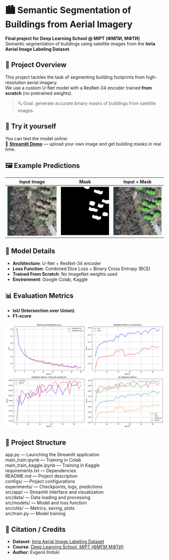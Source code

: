 # 🏙️ Semantic Segmentation of Buildings from Aerial Imagery

**Final project for Deep Learning School @ MIPT (ФМПИ, МФТИ)**  
Semantic segmentation of buildings using satellite images from the **Inria Aerial Image Labeling Dataset**.

## 📌 Project Overview

This project tackles the task of segmenting building footprints from high-resolution aerial imagery.  
We use a custom U-Net model with a ResNet-34 encoder trained **from scratch** (no pretrained weights).

> 🔍 Goal: generate accurate binary masks of buildings from satellite images.

## 🚀 Try it yourself

You can test the model online:  
🔗 **[Streamlit Demo](https://geodatadls.streamlit.app/)** — upload your own image and get building masks in real time.

## 🖼️ Example Predictions

| Input Image |    Mask    | Input + Mask |
|-------------|------------|--------------|
| ![](experiments/predictions/input.jpg) | ![](experiments/predictions/mask.jpg) | ![](experiments/predictions/inp+mask.jpg) |

## 🧠 Model Details

- **Architecture**: U-Net + ResNet-34 encoder
- **Loss Function**: Combined Dice Loss + Binary Cross Entropy (BCE)
- **Trained From Scratch**: No ImageNet weights used
- **Environment**: Google Colab, Kaggle

## 📊 Evaluation Metrics

- **IoU (Intersection over Union)**
- **F1-score**

![](experiments/predictions/metrics.jpg)

## 📁 Project Structure

app.py — Launching the Streamlit application  
main_train.ipynb — Training in Colab  
main_train_kaggle.ipynb — Training in Kaggle  
requirements.txt — Dependencies  
README.md — Project description  
configs/ — Project configurations  
experiments/ — Checkpoints, logs, predictions  
src/app/ — Streamlit interface and visualization  
src/data/ — Data loading and processing  
src/models/ — Model and loss function  
src/utils/ — Metrics, saving, plots  
src/train.py — Model training   


## 💬 Citation / Credits

- **Dataset**: [Inria Aerial Image Labeling Dataset](https://project.inria.fr/aerialimagelabeling/)
- **Course**: [Deep Learning School, MIPT (ФМПИ МФТИ)](https://dls.samcs.ru/)
- **Author**: Evgenii Ilnitski